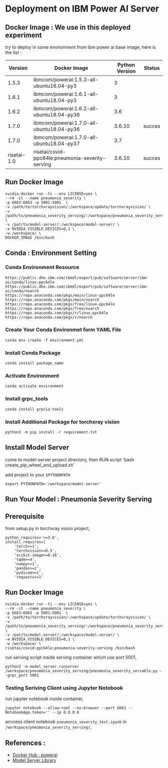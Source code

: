 
# **Deployment on IBM Power AI Server**

## Docker Image : We use in this deployed experiment

try to deploy in some environment from ibm power ai base image, here is the list :

| Version     | Docker Image                                     | Python Version | Status |
| ----------- | ------------------------------------------------ | -------------- | ------ |
| 1.5.3       | ibmcom/powerai:1.5.3-all-ubuntu16.04-py3         | 3              |        |
| 1.6.1       | ibmcom/powerai:1.6.1-all-ubuntu18.04-py3         | 3              |        |
| 1.6.2       | ibmcom/powerai:1.6.2-all-ubuntu18.04-py36        | 3.6            |        |
| 1.7.0       | ibmcom/powerai:1.7.0-all-ubuntu18.04-py36        | 3.6.10         | succes |
| 1.7.0       | ibmcom/powerai:1.7.0-all-ubuntu18.04-py37        | 3.7            |        |
| risetai-1.0 | risetai/covid-ppc64le:pneumonia-severity-serving | 3.6.10         | succes |

## Run Docker Image

```
nvidia-docker run -ti --env LICENSE=yes \
--rm -it --name pneumonia_severity \
-p 6663:6663 -p 5001:5001  \
-v /path/to/torchxrayvision/:/workspace/update/torchxrayvision/ \
-v /path/to/pneumonia_severity_serving/:/workspace/pneumonia_severity_serving/ \
-v /pat/to/model-server/:/workspace/model-server/ \
-e NVIDIA_VISIBLE_DEVICES=0,1 \
-w /workspace/ \
DOCKER_IMAGE /bin/bash
```


## Conda : Environment Setting

### Conda Environment Resource
```
https://public.dhe.ibm.com/ibmdl/export/pub/software/server/ibm-ai/conda/linux-ppc64le
https://public.dhe.ibm.com/ibmdl/export/pub/software/server/ibm-ai/conda/noarch
https://repo.anaconda.com/pkgs/main/linux-ppc64le
https://repo.anaconda.com/pkgs/main/noarch
https://repo.anaconda.com/pkgs/free/linux-ppc64le
https://repo.anaconda.com/pkgs/free/noarch
https://repo.anaconda.com/pkgs/r/linux-ppc64le
https://repo.anaconda.com/pkgs/r/noarch
```

### Create Your Conda Environmet form YAML File
```
conda env create -f environment.yml
```

### Install Conda Package
```
conda install package_name
```
### Activate Environment 

```
conda activate environment
```

### Install grpc_tools

```
conda install grpcio-tools
```
### Install Additional Package for torchxray vision

```
python3 -m pip install -r requirement.txt
```


## Install Model Server

come to model-server project directory, then RUN script 'bash create_pip_wheel_and_upload.sh'

add project to your `$PYTHONPATH` 
```
export PYTHONPATH='/workspace/model-server'
```


## Run Your Model : Pneumonia Severity Serving

## Prerequisite 

from setup.py in torchxray vision project,

```
python_requires='>=3.6',
install_requires=[
    'torch>=1',
    'torchvision>=0.5',
    'scikit-image>=0.16',
    'tqdm>=4',
    'numpy>=1',
    'pandas>=1',
    'pydicom>=1',
    'requests>=1'
```

## Run Docker Image

```
nvidia-docker run -ti --env LICENSE=yes \
--rm -it --name pneumonia_severity \
-p 6663:6663 -p 5001:5001  \
-v /path/to/torchxrayvision/:/workspace/update/torchxrayvision/ \
-v /path/to/pneumonia_severity_serving/:/workspace/pneumonia_severity_serving/ \
-v /pat/to/model-server/:/workspace/model-server/ \
-e NVIDIA_VISIBLE_DEVICES=0,1 \
-w /workspace/ \
risetai/covid-ppc64le:pneumonia-severity-serving /bin/bash
```

run serving script inside serving container which use port 5001, 
```
python3 -m model_server.runserver /workspace/pneumonia_severity_serving/pneumonia_severity_servable.py --grpc_port 5001
```


### Testing Seriving Client using Jupyter Notebook
run jupyter notebook inside container, 
```
jupyter notebook --allow-root --no-browser --port 6663 --NotebookApp.token='' --ip 0.0.0.0 
```

acccess client notebook `pneumonia_severity_test.ipynb`  in `/workspace/pneumonia_severity_serving/`,



## References :

* [Docker Hub : powerai](dockehttps://hub.docker.com/r/ibmcom/powerai/)
* [Model Server Library](https://github.com/Abhijit-2592/model-server)
